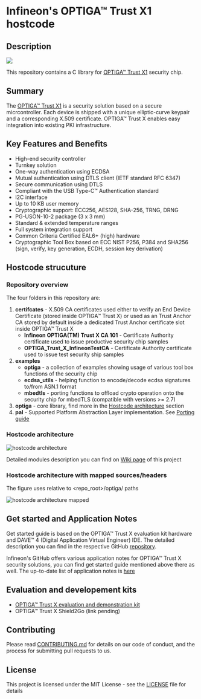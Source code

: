 # Infineon's OPTIGA&trade; Trust X1 hostcode

## Description

<img src="https://github.com/Infineon/Assets/blob/master/Pictures/OPTIGA-Trust-X.png">

This repository contains a C library for [OPTIGA™ Trust X1](www.infineon.com/optiga-trust-x) security chip.

## Summary
The [OPTIGA™ Trust X1](https://www.infineon.com/dgdl/Infineon-DPS310-DS-v01_00-EN.pdf) is a security solution based on a secure micrcontroller. Each device is shipped with a unique elliptic-curve keypair and a corresponding X.509 certificate. OPTIGA™ Trust X enables easy integration into existing PKI infrastructure.

## Key Features and Benefits
* High-end security controller
* Turnkey solution
* One-way authentication using ECDSA
* Mutual authentication using DTLS client (IETF standard RFC 6347)
* Secure communication using DTLS
* Compliant with the USB Type-C™ Authentication standard
* I2C interface
* Up to 10 KB user memory
* Cryptographic support: ECC256, AES128, SHA-256, TRNG, DRNG
* PG-USON-10-2 package (3 x 3 mm)
* Standard & extended temperature ranges
* Full system integration support
* Common Criteria Certified EAL6+ (high) hardware
* Cryptographic Tool Box based on ECC NIST P256, P384 and SHA256 (sign, verify, key generation, ECDH, session key derivation)   

## Hostcode strucuture
### Repository overview
The four folders in this repository are: 
1) **certifcates** - X.509 CA certificates used either to verify an End Device Certificate (stored inside OPTIGA™ Trust X) or used as an Trust Anchor CA stored by default inside a dedicated Trust Anchor certificate slot inside OPTIGA™ Trust X
    * **Infineon OPTIGA(TM) Trust X CA 101** - Certificate Authority certificate used to issue productive security chip samples
    * **OPTIGA_Trust_X_InfineonTestCA** - Certificate Authority certificate used to issue test security ship samples
2) **examples**
    * **optiga** - a collection of examples showing usage of various tool box functions of the security chip
    * **ecdsa_utils** - helping function to encode/decode ecdsa signatures to/from ASN.1 format
    * **mbedtls** - porting functions to offload crypto operation onto the security chip for mbedTLS (compatible with versions >= 2.7)
3) **optiga** - core library, find more in the [Hostcode architecture](#hostcode_architecture) section
4) **pal** - Supported Platform Abstraction Layer implementation. See [Porting guide](#porting_guide)

### <a name="hostcode_architecture"></a>Hostcode architecture

![hostcode architecture](https://raw.githubusercontent.com/Infineon/Assets/master/Pictures/optiga_trust_x_stack_generic.jpg)

Detailed modules description you can find on [Wiki page](https://github.com/Infineon/optiga-trust-x/wiki) of this project

### Hostcode architecture with mapped sources/headers
The figure uses relative to <repo_root>/optiga/ paths

![hostcode architecture mapped](https://raw.githubusercontent.com/Infineon/Assets/master/Pictures/optiga_trust_x_stack_generic_mapped.jpg)

## Get started and Application Notes
Get started guide is based on the OPTIGA™ Trust X evaluation kit hardware and DAVE™ 4 (Digital Application Virtual Engineer) IDE. The detailed description you can find in the respective GitHub [repository](https://github.com/Infineon/getstarted-optiga-trust-x).

Infineon's GitHub offers various application notes for OPTIGA™ Trust X security solutions, you can find get started guide mentioned above there as well. The up-to-date list of application notes is [here](https://github.com/Infineon/appnotes-optiga-trust-x)

## Evaluation and developement kits
* [OPTIGA™ Trust X evaluation and demonstration kit](https://www.infineon.com/cms/en/product/evaluation-boards/optiga-trust-x-eval-kit/)
* OPTIGA™ Trust X Shield2Go (link pending)

## Contributing

Please read [CONTRIBUTING.md](CONTRIBUTING.md) for details on our code of conduct, and the process for submitting pull requests to us.

## License
This project is licensed under the MIT License - see the [LICENSE](LICENSE) file for details
